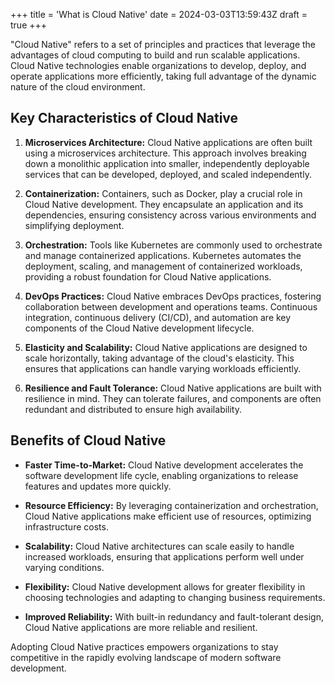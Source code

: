 +++
title = 'What is Cloud Native'
date = 2024-03-03T13:59:43Z
draft = true
+++


"Cloud Native" refers to a set of principles and practices that leverage the advantages of cloud computing to build and run scalable applications. Cloud Native technologies enable organizations to develop, deploy, and operate applications more efficiently, taking full advantage of the dynamic nature of the cloud environment.

## Key Characteristics of Cloud Native

1. **Microservices Architecture:** Cloud Native applications are often built using a microservices architecture. This approach involves breaking down a monolithic application into smaller, independently deployable services that can be developed, deployed, and scaled independently.

2. **Containerization:** Containers, such as Docker, play a crucial role in Cloud Native development. They encapsulate an application and its dependencies, ensuring consistency across various environments and simplifying deployment.

3. **Orchestration:** Tools like Kubernetes are commonly used to orchestrate and manage containerized applications. Kubernetes automates the deployment, scaling, and management of containerized workloads, providing a robust foundation for Cloud Native applications.

4. **DevOps Practices:** Cloud Native embraces DevOps practices, fostering collaboration between development and operations teams. Continuous integration, continuous delivery (CI/CD), and automation are key components of the Cloud Native development lifecycle.

5. **Elasticity and Scalability:** Cloud Native applications are designed to scale horizontally, taking advantage of the cloud's elasticity. This ensures that applications can handle varying workloads efficiently.

6. **Resilience and Fault Tolerance:** Cloud Native applications are built with resilience in mind. They can tolerate failures, and components are often redundant and distributed to ensure high availability.

## Benefits of Cloud Native

- **Faster Time-to-Market:** Cloud Native development accelerates the software development life cycle, enabling organizations to release features and updates more quickly.

- **Resource Efficiency:** By leveraging containerization and orchestration, Cloud Native applications make efficient use of resources, optimizing infrastructure costs.

- **Scalability:** Cloud Native architectures can scale easily to handle increased workloads, ensuring that applications perform well under varying conditions.

- **Flexibility:** Cloud Native development allows for greater flexibility in choosing technologies and adapting to changing business requirements.

- **Improved Reliability:** With built-in redundancy and fault-tolerant design, Cloud Native applications are more reliable and resilient.

Adopting Cloud Native practices empowers organizations to stay competitive in the rapidly evolving landscape of modern software development.

